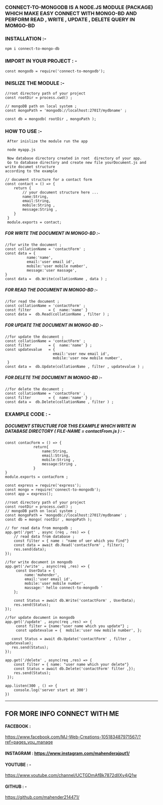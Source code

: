 ### CONNECT-TO-MONGODB IS A NODE.JS MODULE (PACKAGE) WHICH MAKE EASY CONNECT WITH MONGO-BD AND PERFORM READ , WRITE , UPDATE , DELETE QUERY IN MOMGO-BD 

### INSTALLATION :-

`````````````
npm i connect-to-mongo-db
`````````````

### IMPORT IN YOUR PROJECT : -

`````````````
const mongodb = require('connect-to-mongodb');

`````````````

### INISLIZE THE MODULE :-

`````````````
//root directory path of your project 
const rootDir = process.cwd() ;

// mongoDB path on local system ;
const mongoPath = 'mongodb://localhost:27017/mydbname' ;

const db = mongodb( rootDir , mongoPath );

`````````````

### HOW TO USE :-

`````````````
 After inislize the module run the app 
`````````````
`````````````
 node myapp.js 
`````````````
`````````````
 Now database directory created in root  directory of your app.
 Go to database directory and create new file yourDocument.js and write documet structure 
according to the example  
`````````````
`````````````
// document structure for a contact form 
const contact = () => {
    return {
        // your document structure here ... 
        name:String,
        email:String,
        mobile:String ,
        message:String ,
    }
 }
 module.exports = contact;
`````````````

##### FOR WRITE THE DOCUMENT IN MONGO-BD :-

`````````````
//for write the document ;
const collationName = 'contactForm' ;
const data = {
          name:'name',
          email:'user email id',
          mobile:'user mobile number',
          message:'user massage',
}
const data =  db.Write(collationName , data ) ;
`````````````

##### FOR READ THE DOCUMENT IN MONGO-BD :-

`````````````
//for read the document ;
const collationName = 'contactForm' ;
const filter        = {  name:'name' }
const data =  db.Read(collationName , filter ) ;
`````````````
##### FOR UPDATE THE DOCUMENT IN MONGO-BD :-

`````````````
//for update the document ;
const collationName = 'contactForm' ;
const filter        = {  name:'name' } ;
const updatevalue   = {
                      email:'user new email id',
                      mobile:'user new mobile number',
 }
const data =  db.Update(collationName , filter , updatevalue ) ;
`````````````
##### FOR DELETE THE DOCUMENT IN MONGO-BD :-

`````````````
//for delete the document ;
const collationName = 'contactForm' ;
const filter        = {  name:'name' } ;
const data =  db.Delete(collationName , filter ) ;
`````````````

### EXAMPLE CODE : - 
##### DOCUMENT STRUCTURE FOR THIS EXAMPLE WHICH WRITE IN DATABASE DIRECTORY ( FILE-NAME = contactFrom.js ) : -
````````````````
const contacForm = () => {
             return{
                 name:String,
                 email:String,
                 mobile:String ,
                 message:String ,
             }      
}
module.exports = contacForm ;
````````````````

``````````````
const express = require('express');
const mongo = require('connect-to-mongodb');
const app = express();

//root directory path of your project 
const rootDir = process.cwd() ;
// mongoDB path on local system ;
const mongoPath = 'mongodb://localhost:27017/mydbname' ;
const db = mongo( rootDir , mongoPath );

// for read data from mongodb ;
app.get('/get' , async (req , res) => {
    // read data from database ;
    const filter = { name : "name of uer which you find"}
    const data = await db.Read('contactForm' , filter);
    res.send(data);
});

//for write document in mongodb 
app.get('/write' , async(req ,res) => {
     const UserData = {
         name:'mahender',
         email:'user email id',
         mobile:'user mobile number',
         massage:' hello connect-to-mongodb '
    };

    const Status = await db.Write('contactForm' , UserData);
    res.send(Status);
});

//for update document in mongodb
app.get('/update' , async(req ,res) => {
     const filter = {name:"user name which you update"} ;
     const updatevalue = {  mobile:'user new mobile number', };

   const Status = await db.Update('contactForm' , filter , updatevalue);
   res.send(Status);
});

app.get('/delete' , async(req ,res) => {
    const filter = { name: "user name which your delete"}
    const Status = await db.Delete('contactForm' filter ,});
    res.send(Status);
 });

app.listen(300 , () => {
    console.log('server start at 300')
})
``````````````

______
## FOR MORE INFO CONNECT WITH ME 
#### FACEBOOK   : 
https://www.facebook.com/MJ-Web-Creations-105183487971567/?ref=pages_you_manage
#### INSTAGRAM  :  https://www.instagram.com/mahenderajput1/
#### YOUTUBE    : -
https://www.youtube.com/channel/UCTGDmAfBk7872dIIXy4jQ1w
#### GITHUB     : -
https://github.com/mahender214471/